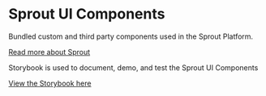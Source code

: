 # Sprout UI Components

Bundled custom and third party components used in the Sprout Platform.   

[Read more about Sprout](https://sprout-platform.web.app/)   

Storybook is used to document, demo, and test the Sprout UI Components  

[View the Storybook here](https://master--5f96ec613d800900227e3b76.chromatic.com/)